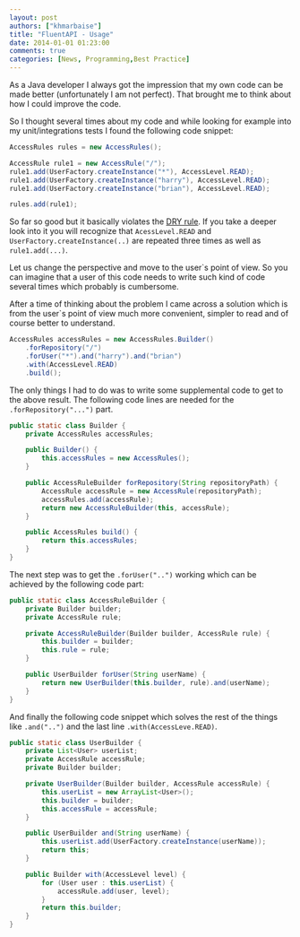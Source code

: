 ```yaml
---
layout: post
authors: ["khmarbaise"]
title: "FluentAPI - Usage"
date: 2014-01-01 01:23:00
comments: true
categories: [News, Programming,Best Practice]
---
```

As a Java developer I always got the impression that my own code
can be made better (unfortunately I am not perfect). That
brought me to think about how I could improve the code.

So I thought several times about my code and while looking for example into my
unit/integrations tests I found the following code snippet:

```java
AccessRules rules = new AccessRules();

AccessRule rule1 = new AccessRule("/");
rule1.add(UserFactory.createInstance("*"), AccessLevel.READ);
rule1.add(UserFactory.createInstance("harry"), AccessLevel.READ);
rule1.add(UserFactory.createInstance("brian"), AccessLevel.READ);

rules.add(rule1);
```

 So far so good but it basically violates the [DRY rule](http://en.wikipedia.org/wiki/Don%27t_repeat_yourself).
 If you take a deeper look into it you will recognize that ```AcessLevel.READ``` and ```UserFactory.createInstance(..)```
 are repeated three times as well as ```rule1.add(...)```.


 Let us change the perspective and move to the user`s point of view. So you
 can imagine that a user of this code needs to write such kind of code several times
 which probably is cumbersome.


 After a time of thinking about the problem I came across a solution which
 is from the user`s point of view much more convenient, simpler to read and
 of course better to understand.

```java
AccessRules accessRules = new AccessRules.Builder()
    .forRepository("/")
    .forUser("*").and("harry").and("brian")
    .with(AccessLevel.READ)
    .build();
```

 The only things I had to do was to write some supplemental code to get to the above result.
 The following code lines are needed for the ```.forRepository("...")``` part.

```java
public static class Builder {
    private AccessRules accessRules;

    public Builder() {
        this.accessRules = new AccessRules();
    }

    public AccessRuleBuilder forRepository(String repositoryPath) {
        AccessRule accessRule = new AccessRule(repositoryPath);
        accessRules.add(accessRule);
        return new AccessRuleBuilder(this, accessRule);
    }

    public AccessRules build() {
        return this.accessRules;
    }
}
```

  The next step was to get the ```.forUser("..")``` working which can be achieved by the following
  code part:

```java
public static class AccessRuleBuilder {
    private Builder builder;
    private AccessRule rule;

    private AccessRuleBuilder(Builder builder, AccessRule rule) {
        this.builder = builder;
        this.rule = rule;
    }

    public UserBuilder forUser(String userName) {
        return new UserBuilder(this.builder, rule).and(userName);
    }
}
```

 And finally the following code snippet which solves the rest of the things like
 ```.and("..")``` and the last line ```.with(AccessLeve.READ)```.


```java
public static class UserBuilder {
    private List<User> userList;
    private AccessRule accessRule;
    private Builder builder;

    private UserBuilder(Builder builder, AccessRule accessRule) {
        this.userList = new ArrayList<User>();
        this.builder = builder;
        this.accessRule = accessRule;
    }

    public UserBuilder and(String userName) {
        this.userList.add(UserFactory.createInstance(userName));
        return this;
    }

    public Builder with(AccessLevel level) {
        for (User user : this.userList) {
            accessRule.add(user, level);
        }
        return this.builder;
    }
}
```
